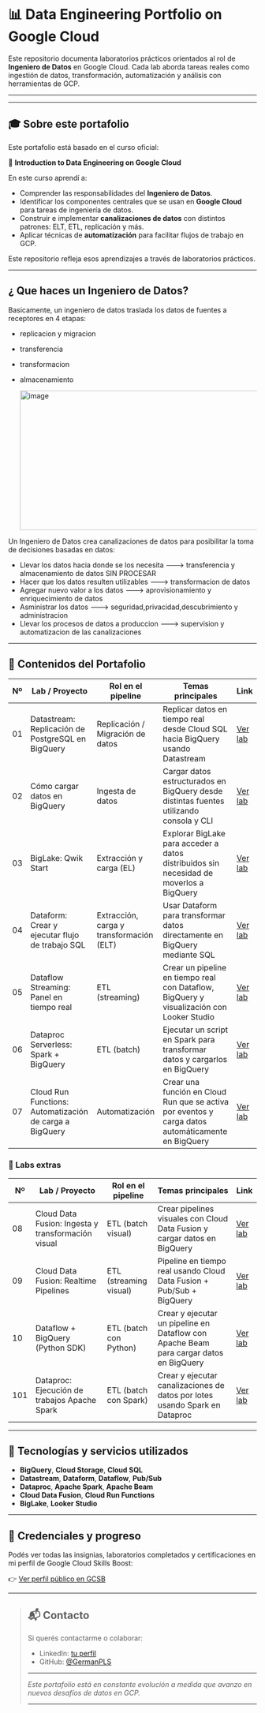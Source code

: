 

# 📊 Data Engineering Portfolio on Google Cloud



Este repositorio documenta laboratorios prácticos orientados al rol de **Ingeniero de Datos** en Google Cloud.
Cada lab aborda tareas reales como ingestión de datos, transformación, automatización y análisis con herramientas de GCP.

---


---

## 🎓 Sobre este portafolio

Este portafolio está basado en el curso oficial:

📘 **Introduction to Data Engineering on Google Cloud**

En este curso aprendí a:

- Comprender las responsabilidades del **Ingeniero de Datos**.
- Identificar los componentes centrales que se usan en **Google Cloud** para tareas de ingeniería de datos.
- Construir e implementar **canalizaciones de datos** con distintos patrones: ELT, ETL, replicación y más.
- Aplicar técnicas de **automatización** para facilitar flujos de trabajo en GCP.

Este repositorio refleja esos aprendizajes a través de laboratorios prácticos.

---


## ¿ Que haces un Ingeniero de Datos? 

Basicamente, un ingeniero de datos traslada los datos de fuentes a receptores en 4 etapas:

  - replicacion y migracion
  - transferencia
  - transformacion
  - almacenamiento

    <img width="851" height="283" alt="image" src="https://github.com/user-attachments/assets/8d5ccef2-1eaf-4952-915e-8386c5196d31" />

Un Ingeniero  de Datos crea canalizaciones de datos para posibilitar la toma de decisiones basadas en datos:

  - Llevar los datos hacia donde se los necesita   --->  transferencia y almacenamiento de datos SIN PROCESAR
  - Hacer que los datos resulten utilizables       --->  transformacion de datos
  - Agregar nuevo valor a los datos                --->  aprovisionamiento y enriquecimiento de datos
  - Asministrar los datos                          --->  seguridad,privacidad,descubrimiento y administracion
  - Llevar los procesos de datos a produccion      --->  supervision y automatizacion de las canalizaciones

---

## 📂 Contenidos del Portafolio

| Nº   | Lab / Proyecto                                                              | Rol en el pipeline                      | Temas principales                                                                                      | Link                                                                                                    |
|------|------------------------------------------------------------------------------|------------------------------------------|----------------------------------------------------------------------------------------------------------|---------------------------------------------------------------------------------------------------------|
| 01   | Datastream: Replicación de PostgreSQL en BigQuery                          | Replicación / Migración de datos         | Replicar datos en tiempo real desde Cloud SQL hacia BigQuery usando Datastream                          |  [Ver lab](<01 - Datastream - Replicación de PostgreSQL en BigQuery/README_Datastream_PostgreSQL_to_BigQuery.md>)|
| 02   | Cómo cargar datos en BigQuery                                               | Ingesta de datos                         | Cargar datos estructurados en BigQuery desde distintas fuentes utilizando consola y CLI                 | [Ver lab](<02 - Cómo cargar datos en BigQuery/README_Cargar_datos_BigQuery.md>)                         |
| 03   | BigLake: Qwik Start                                                         | Extracción y carga (EL)                  | Explorar BigLake para acceder a datos distribuidos sin necesidad de moverlos a BigQuery                 | [Ver lab](<03 - Bigtable/README_BigLake_Qwik_Start.md>) |                                                 |
| 04   | Dataform: Crear y ejecutar flujo de trabajo SQL                            | Extracción, carga y transformación (ELT) | Usar Dataform para transformar datos directamente en BigQuery mediante SQL                              | [Ver lab](<04 - Dataform/README_Dataform_SQL_Workflow_Lab.md>)                                         |
| 05   | Dataflow Streaming: Panel en tiempo real                                    | ETL (streaming)                          | Crear un pipeline en tiempo real con Dataflow, BigQuery y visualización con Looker Studio              | [Ver lab](<05 - Dataflow_streaming/README_Dataflow_Realtime_Dashboard_Lab.md>)                         |
| 06   | Dataproc Serverless: Spark + BigQuery                                       | ETL (batch)                              | Ejecutar un script en Spark para transformar datos y cargarlos en BigQuery                             | [Ver lab](<06 - Dataproc_spark/README_Usa Dataproc Serverless.md>)                                     |
| 07   | Cloud Run Functions: Automatización de carga a BigQuery                    | Automatización                           | Crear una función en Cloud Run que se activa por eventos y carga datos automáticamente en BigQuery     | [Ver lab](<07 - Cloud Run_autm/README_CloudRun_BigQuery_Automation_Lab.md>)                            |

### 📂 Labs extras

| Nº   | Lab / Proyecto                                                              | Rol en el pipeline                      | Temas principales                                                                                      | Link                                                                                                    |
|------|------------------------------------------------------------------------------|------------------------------------------|----------------------------------------------------------------------------------------------------------|---------------------------------------------------------------------------------------------------------|
| 08   | Cloud Data Fusion: Ingesta y transformación visual                          | ETL (batch visual)                       | Crear pipelines visuales con Cloud Data Fusion y cargar datos en BigQuery                              | [Ver lab](<08 - GSP807_Lab/README_pipelines_lotes_Cloud Data Fusion.md>)                               |
| 09   | Cloud Data Fusion: Realtime Pipelines                                       | ETL (streaming visual)                   | Pipeline en tiempo real usando Cloud Data Fusion + Pub/Sub + BigQuery                                  | [Ver lab](<09 - GSP808_Lab/README_pipelines_streaming_Cloud Data Fusion.md>)                           |
| 10   | Dataflow + BigQuery (Python SDK)                                            | ETL (batch con Python)                   | Crear y ejecutar un pipeline en Dataflow con Apache Beam para cargar datos en BigQuery                 | [Ver lab](<10 - Dataflow_real time_dashboard/README_Real-Time Dashboard with Dataflow.md>)            |
| 101  | Dataproc: Ejecución de trabajos Apache Spark                                | ETL (batch con Spark)                    | Crear y ejecutar canalizaciones de datos por lotes usando Spark en Dataproc                            | [Ver lab](<11 - Running Apache Spark jobs/README_Running Apache Spark jobs on Cloud Dataproc.md>)     |

---

## 🧰 Tecnologías y servicios utilizados

- **BigQuery**, **Cloud Storage**, **Cloud SQL**
- **Datastream**, **Dataform**, **Dataflow**, **Pub/Sub**
- **Dataproc**, **Apache Spark**, **Apache Beam**
- **Cloud Data Fusion**, **Cloud Run Functions**
- **BigLake**, **Looker Studio**

---

## 🏅 Credenciales y progreso

Podés ver todas las insignias, laboratorios completados y certificaciones en mi perfil de Google Cloud Skills Boost:

👉 [Ver perfil público en GCSB](https://www.cloudskillsboost.google/public_profiles/tu_usuario) <!-- Reemplazá este enlace -->



---

> ## 📬 Contacto
>
> Si querés contactarme o colaborar:
>
> - LinkedIn: [tu perfil](https://www.linkedin.com/in/tuusuario/)
> - GitHub: [@GermanPLS](https://github.com/GermanPLS)
>
> ---
>
> *Este portafolio está en constante evolución a medida que avanzo en nuevos desafíos de datos en GCP.*
>
> ---








